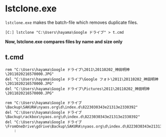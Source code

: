 lstclone.exe
============

`lstclone.exe` makes the batch-file which removes duplicate files.

```
[C:] lstclone "C:\Users\hayama\Google ドライブ" > t.cmd
```

__Now, lstclone.exe compares files by name and size only__

t.cmd
-----

```
rem "C:\Users\hayama\Google ドライブ\2011\20110202_神田明神\2011020216570000.JPG"
del "C:\Users\hayama\Google ドライブ\Google フォト\2011\20110202_神田明神\2011020216570000.JPG"
del "C:\Users\hayama\Google ドライブ\Pictures\2011\20110202_神田明神\2011020216570000.JPG"

rem "C:\Users\hayama\Google ドライブ\Backup\SAKURA\nyaos.org\d\index.d\8223030343e21313e2330392"
del "C:\Users\hayama\Google ドライブ\Backup\rackbox\nyaos.org\d\index.d\8223030343e21313e2330392"
del "C:\Users\hayama\Google ドライブ\FromOneDrive\gdrive\Backup\SAKURA\nyaos.org\d\index.d\8223030343e21313e2330392"
    :
```




